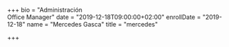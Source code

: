 +++
bio = "Administración<br/> Office Manager"
date = "2019-12-18T09:00:00+02:00"
enrollDate = "2019-12-18"
name = "Mercedes Gasca"
title = "mercedes"

+++

